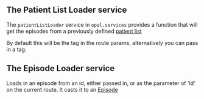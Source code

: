 ## The Patient List Loader service

The `patientListLoader` service in `opal.services` provides a function that will get the episodes from a
previously defined [patient list](patient_list.md)

By default this will be the tag in the route params, alternatively you can pass in a tag.

## The Episode Loader service

Loads in an episode from an id, either passed in, or as the parameter of 'id' on the current route. It casts it to an [Episode](episode_service.md)
